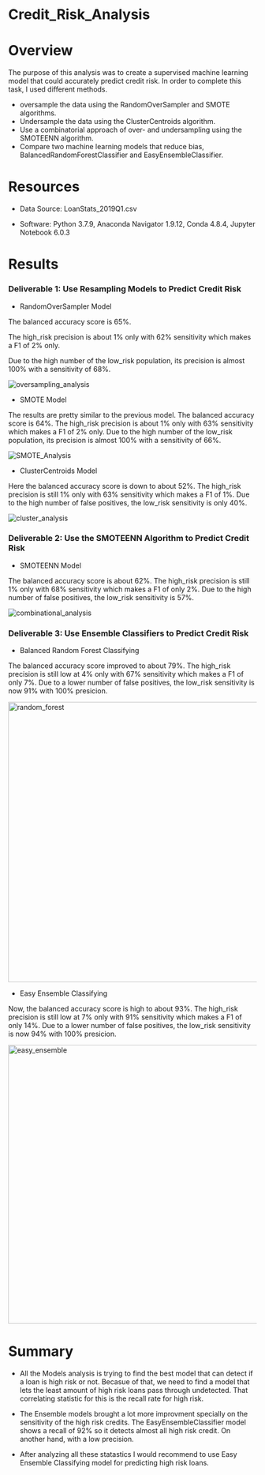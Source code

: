 
# Credit_Risk_Analysis

# Overview

The purpose of this analysis was to create a supervised machine learning model that could accurately predict credit risk. In order to complete this task, I used  different methods.

- oversample the data using the RandomOverSampler and SMOTE algorithms.
- Undersample the data using the ClusterCentroids algorithm.
- Use a combinatorial approach of over- and undersampling using the SMOTEENN algorithm.
- Compare two machine learning models that reduce bias, BalancedRandomForestClassifier and EasyEnsembleClassifier.

# Resources

- Data Source: LoanStats_2019Q1.csv

- Software: Python 3.7.9, Anaconda Navigator 1.9.12, Conda 4.8.4, Jupyter Notebook 6.0.3

# Results

### Deliverable 1: Use Resampling Models to Predict Credit Risk

- RandomOverSampler Model 

The balanced accuracy score is 65%.

The high_risk precision is about 1% only with 62% sensitivity which makes a F1 of 2% only.

Due to the high number of the low_risk population, its precision is almost 100% with a sensitivity of 68%.



![oversampling_analysis](https://user-images.githubusercontent.com/96400887/183689436-71c929b1-684f-47ee-9861-8981ce0cd8dd.png)

- SMOTE Model

The results are pretty similar to the previous model.
The balanced accuracy score is 64%.
The high_risk precision is about 1% only with 63% sensitivity which makes a F1 of 2% only.
Due to the high number of the low_risk population, its precision is almost 100% with a sensitivity of 66%.



![SMOTE_Analysis](https://user-images.githubusercontent.com/96400887/183689514-8a37fc11-f5d0-4c00-bf07-96914b1da048.png)

- ClusterCentroids Model

Here the balanced accuracy score is down to about 52%.
The high_risk precision is still 1% only with 63% sensitivity which makes a F1 of 1%.
Due to the high number of false positives, the low_risk sensitivity is only 40%.


![cluster_analysis](https://user-images.githubusercontent.com/96400887/183693506-d39c1744-8490-4217-aafe-0bc3d50a649d.png)


### Deliverable 2: Use the SMOTEENN Algorithm to Predict Credit Risk

- SMOTEENN Model 

The balanced accuracy score is about 62%.
The high_risk precision is still 1% only with 68% sensitivity which makes a F1 of only 2%.
Due to the high number of false positives, the low_risk sensitivity is 57%.

![combinational_analysis](https://user-images.githubusercontent.com/96400887/183689998-7a13781a-d9a6-4103-9cbb-1476fda2da2e.png)


### Deliverable 3: Use Ensemble Classifiers to Predict Credit Risk

- Balanced Random Forest Classifying

The balanced accuracy score improved to about 79%.
The high_risk precision is still low at 4% only with 67% sensitivity which makes a F1 of only 7%.
Due to a lower number of false positives, the low_risk sensitivity is now 91% with 100% presicion.

<img width="568" alt="random_forest" src="https://user-images.githubusercontent.com/96400887/183697354-5328bb50-1fa3-4bd7-9154-66664bf179fd.png">


- Easy Ensemble Classifying

Now, the balanced accuracy score is high to about 93%.
The high_risk precision is still low at 7% only with 91% sensitivity which makes a F1 of only 14%.
Due to a lower number of false positives, the low_risk sensitivity is now 94% with 100% presicion.



<img width="565" alt="easy_ensemble" src="https://user-images.githubusercontent.com/96400887/183697380-ffeb4a5f-b9ae-4419-8a75-141c29fd5c75.png">


# Summary

- All the Models analysis is trying to find the best model that can detect if a loan is high risk or not. Becasue of that, we need to find a model that lets the least amount of high risk loans pass through undetected. That correlating statistic for this is the recall rate for high risk.

- The Ensemble models brought a lot more improvment specially on the sensitivity of the high risk credits.
The EasyEnsembleClassifier model shows a recall of 92% so it detects almost all high risk credit. On another hand, with a low precision. 

- After analyzing all these statastics I would recommend to use Easy Ensemble Classifying model for predicting high risk loans.























